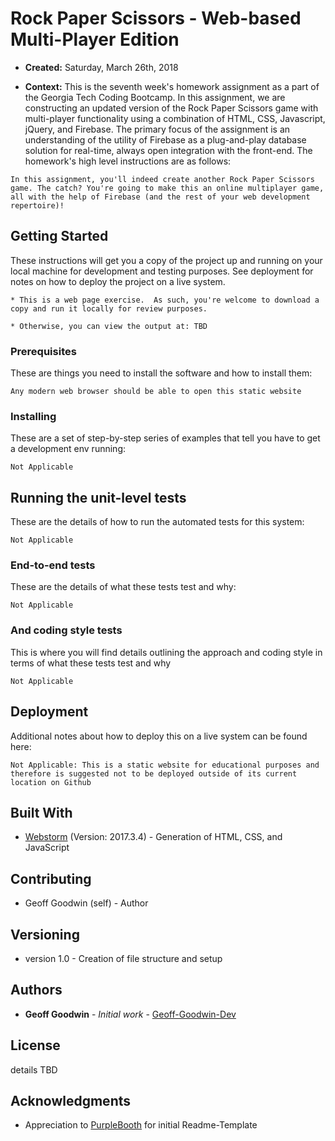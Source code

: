# Rock Paper Scissors - Web-based Multi-Player Edition

* **Created:** Saturday, March 26th, 2018

* **Context:** This is the seventh week's homework assignment as a part of the Georgia Tech Coding Bootcamp. In this assignment, we are constructing an updated version of the Rock Paper Scissors game with multi-player functionality using a combination of HTML, CSS, Javascript, jQuery, and Firebase. The primary focus of the assignment is an understanding of the utility of Firebase as a plug-and-play database solution for real-time, always open integration with the front-end.  The homework's high level instructions are as follows:

```
In this assignment, you'll indeed create another Rock Paper Scissors game. The catch? You're going to make this an online multiplayer game, all with the help of Firebase (and the rest of your web development repertoire)!
```

## Getting Started

These instructions will get you a copy of the project up and running on your local machine for development and testing purposes. See deployment for notes on how to deploy the project on a live system.

```
* This is a web page exercise.  As such, you're welcome to download a copy and run it locally for review purposes.  

* Otherwise, you can view the output at: TBD
```

### Prerequisites

These are things you need to install the software and how to install them:

```
Any modern web browser should be able to open this static website
```

### Installing

These are a set of step-by-step series of examples that tell you have to get a development env running:

```
Not Applicable
```

## Running the unit-level tests

These are the details of how to run the automated tests for this system:

```
Not Applicable
```

### End-to-end tests

These are the details of what these tests test and why:

```
Not Applicable
```

### And coding style tests

This is where you will find details outlining the approach and coding style in terms of  what these tests test and why

```
Not Applicable
```

## Deployment

Additional notes about how to deploy this on a live system can be found here:

```
Not Applicable: This is a static website for educational purposes and therefore is suggested not to be deployed outside of its current location on Github
```

## Built With

* [Webstorm](https://www.jetbrains.com/webstorm/) (Version: 2017.3.4) - Generation of HTML, CSS, and JavaScript

## Contributing

* Geoff Goodwin (self) - Author

## Versioning

* version 1.0 - Creation of file structure and setup

## Authors

* **Geoff Goodwin** - *Initial work* - [Geoff-Goodwin-Dev](https://github.com/Geoff-Goodwin-Dev)

## License

details TBD

## Acknowledgments

* Appreciation to [PurpleBooth](https://gist.github.com/PurpleBooth/109311bb0361f32d87a2) for initial Readme-Template